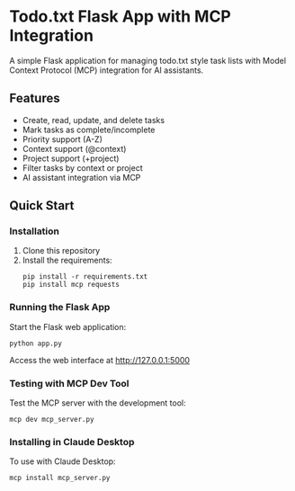 # Todo.txt Flask App with MCP Integration

A simple Flask application for managing todo.txt style task lists with Model Context Protocol (MCP) integration for AI assistants.

## Features

- Create, read, update, and delete tasks
- Mark tasks as complete/incomplete
- Priority support (A-Z)
- Context support (@context)
- Project support (+project)
- Filter tasks by context or project
- AI assistant integration via MCP

## Quick Start

### Installation

1. Clone this repository
2. Install the requirements:
   ```
   pip install -r requirements.txt
   pip install mcp requests
   ```

### Running the Flask App

Start the Flask web application:
```
python app.py
```
Access the web interface at http://127.0.0.1:5000


### Testing with MCP Dev Tool

Test the MCP server with the development tool:
```
mcp dev mcp_server.py
```

### Installing in Claude Desktop

To use with Claude Desktop:
```
mcp install mcp_server.py
```
